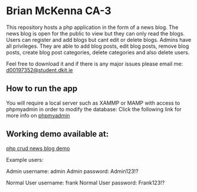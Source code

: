 # Brian McKenna CA-3

This repository hosts a php application in the form of a news blog. 
The news blog is open for the public to view but they can only read the blogs.
Users can register and add blogs but cant edit or delete blogs.
Admins have all privileges. They are able to add blog posts, edit blog posts, remove blog posts, create blog post categories, delete categories and also delete users.

Feel free to download it and if there is any major issues please email me:  d00197352@student.dkit.ie

## How to run the app

You will require a local server such as XAMMP or MAMP with access to phpmyadmin in order to modify the database: Click the following link for more info on [phpmyadmin](https://www.phpmyadmin.net/)

## Working demo available at:

[php crud news blog demo](https://mysql04.comp.dkit.ie/D00197352/ca2_news_blog/index.php)

Example users: 

Admin username: admin
Admin password: Admin123!?

Normal User username: frank
Normal User password: Frank123!?
